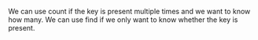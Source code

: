 We can use count if the key is present multiple times and we want to know how many. We can use find if we only want to know whether the key is present.
